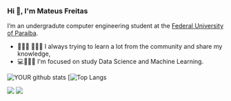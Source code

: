 

### Hi 👋, I'm Mateus Freitas
 I’m an undergradute computer engineering student at the [Federal University of Paraiba](https://www.ufpb.br/).
- 👨🏽‍🎓 👨🏽‍🏫 I always trying to learn a lot from the community and share my knowledge, 
- 💻👨🏽‍🔬 I'm focused on study Data Science and Machine Learning.

![YOUR github stats](https://github-readme-stats.vercel.app/api?username=MateusFreitas-C)
[![Top Langs](https://github-readme-stats.vercel.app/api/top-langs/?username=MateusFreitas-C)

[<img src = "https://img.shields.io/badge/instagram-%23E4405F.svg?&style=for-the-badge&logo=instagram&logoColor=white">](https://www.instagram.com/Mateusf_c/) 
[<img src = "https://img.shields.io/badge/mateus__freitascorreia@hotmail.com-0078D4?style=for-the-badge&logo=microsoft-outlook&logoColor=white">](mailto:mateus_freitascorreia@hotmail.com)

